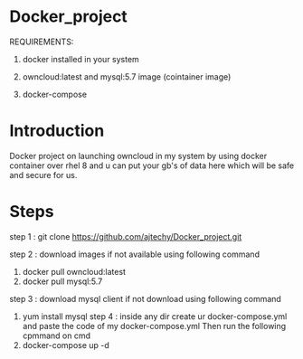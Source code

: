 # Docker_project
REQUIREMENTS:

1. docker installed in your system

2. owncloud:latest  and mysql:5.7 image (cointainer image)

3. docker-compose

# Introduction 
Docker project on launching owncloud in my system by using docker container over rhel 8 and u can put your gb's of data here which will be safe and secure for us.


# Steps

step 1 : git clone https://github.com/ajtechy/Docker_project.git

step 2 : download images if not available using following command
1.  docker pull owncloud:latest
2.  docker pull mysql:5.7

step 3 : download mysql client if not download using following command
1.  yum install mysql
step 4 : inside any dir create ur docker-compose.yml and paste the code of my docker-compose.yml Then run the following cpmmand on cmd 
1.  docker-compose up -d
